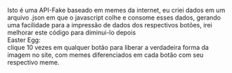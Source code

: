 Isto é uma API-Fake baseado em memes da internet, eu criei dados em um arquivo .json em que o javascript colhe e consome esses dados, gerando uma facilidade para a impressão de dados dos respectivos botões, irei melhorar este código para diminui-lo depois
<br>
Easter Egg:
<br>
clique 10 vezes em qualquer botão para liberar a verdadeira forma da imagem no site, com memes diferenciados em cada botão com seu respectivo meme.
